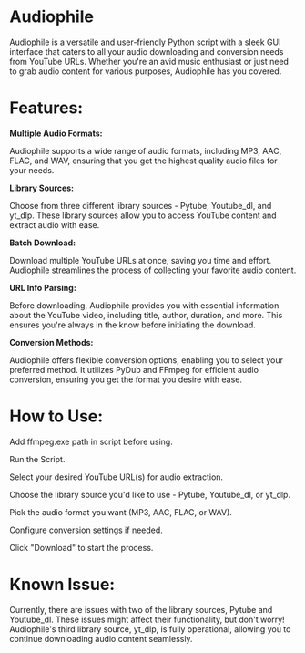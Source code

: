 # Audiophile
Audiophile is a versatile and user-friendly Python script with a sleek GUI interface that caters to all your audio downloading and conversion needs from YouTube URLs. Whether you're an avid music enthusiast or just need to grab audio content for various purposes, Audiophile has you covered.

# Features:
**Multiple Audio Formats:** 

Audiophile supports a wide range of audio formats, including MP3, AAC, FLAC, and WAV, ensuring that you get the highest quality audio files for your needs.

**Library Sources:** 

Choose from three different library sources - Pytube, Youtube_dl, and yt_dlp. These library sources allow you to access YouTube content and extract audio with ease.

**Batch Download:** 

Download multiple YouTube URLs at once, saving you time and effort. Audiophile streamlines the process of collecting your favorite audio content.

**URL Info Parsing:** 

Before downloading, Audiophile provides you with essential information about the YouTube video, including title, author, duration, and more. This ensures you're always in the know before initiating the download.

**Conversion Methods:** 

Audiophile offers flexible conversion options, enabling you to select your preferred method. It utilizes PyDub and FFmpeg for efficient audio conversion, ensuring you get the format you desire with ease.

# How to Use:

Add ffmpeg.exe path in script before using.

Run the Script.

Select your desired YouTube URL(s) for audio extraction.

Choose the library source you'd like to use - Pytube, Youtube_dl, or yt_dlp.

Pick the audio format you want (MP3, AAC, FLAC, or WAV).

Configure conversion settings if needed.

Click "Download" to start the process.

# Known Issue:
Currently, there are issues with two of the library sources, Pytube and Youtube_dl. These issues might affect their functionality, but don't worry! Audiophile's third library source, yt_dlp, is fully operational, allowing you to continue downloading audio content seamlessly.
